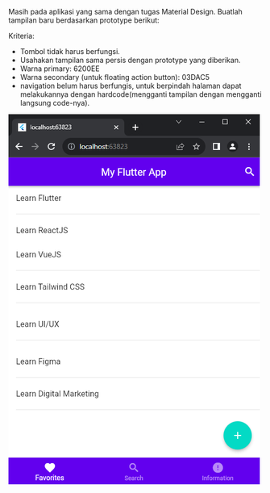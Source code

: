 Masih pada aplikasi yang sama dengan tugas Material Design. Buatlah tampilan baru berdasarkan prototype berikut:

Kriteria:
- Tombol tidak harus berfungsi.
- Usahakan tampilan sama persis dengan prototype yang diberikan.
- Warna primary: 6200EE
- Warna secondary (untuk floating action button): 03DAC5
- navigation belum harus berfungis, untuk berpindah halaman dapat melakukannya dengan hardcode(mengganti tampilan dengan mengganti langsung code-nya).


![Alt text](image.png)